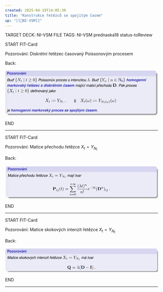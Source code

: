 ```yaml
---
created: 2025-04-19T14:05:30
title: "Konstrukce řetězců se spojitým časem"
up: "[[📖NI-VSM]]"
---
```


TARGET DECK: NI-VSM
FILE TAGS: NI-VSM prednaska18 status-toReview


START
FIT-Card

Pozorování: Diskrétní řetězec časovaný Poissonovým procesem

Back:

![](../../Assets/Pasted%20image%2020250419140805.png)

END

---


START
FIT-Card

Pozorování: Matice přechodu řetězce $X_t=Y_{N_t}$

Back:

![](../../Assets/Pasted%20image%2020250419140846.png)

END

---


START
FIT-Card

Pozorování: Matice skokových intenzit řetězce $X_t=Y_{N_t}$

Back:

![](../../Assets/Pasted%20image%2020250419140921.png)

END

---
